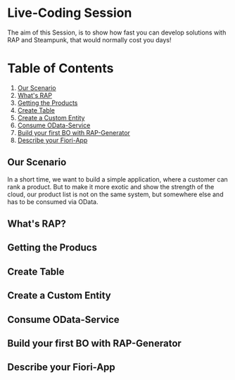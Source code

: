 # Live-Coding Session

The aim of this Session, is to show how fast you can develop solutions with RAP and Steampunk, that would normally cost you days!

# Table of Contents
1. [Our Scenario](#scenario)
2. [What's RAP](#whats_rap)
3. [Getting the Products](#products)
3. [Create Table](#create_table)
4. [Create a Custom Entity](#create_custom_entity)
5. [Consume OData-Service](#consume_odata)
6. [Build your first BO with RAP-Generator](#rap_generator)
7. [Describe your Fiori-App](#describe_fiori_app)

## Our Scenario <a name="scenario"></a>

In a short time, we want to build a simple application, where a customer can rank a product. But to make it more exotic and show the strength of the cloud, our product list is not on the same system, but somewhere else and has to be consumed via OData.

## What's RAP? <a name="whats_rap"></a>

## Getting the Producs <a name="products"></a>

## Create Table <a name="create_table"></a>

## Create a Custom Entity <a name="create_custom_entity"></a>

## Consume OData-Service <a name="consume_odata"></a>

## Build your first BO with RAP-Generator <a name="rap_generator"></a>

## Describe your Fiori-App <a name="describe_fiori_app"></a>

